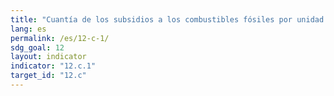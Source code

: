 ```yaml
---
title: "Cuantía de los subsidios a los combustibles fósiles por unidad de PIB (producción y consumo) y como proporción del total de los gastos nacionales en combustibles fósiles"
lang: es
permalink: /es/12-c-1/
sdg_goal: 12
layout: indicator
indicator: "12.c.1"
target_id: "12.c"
---
```


